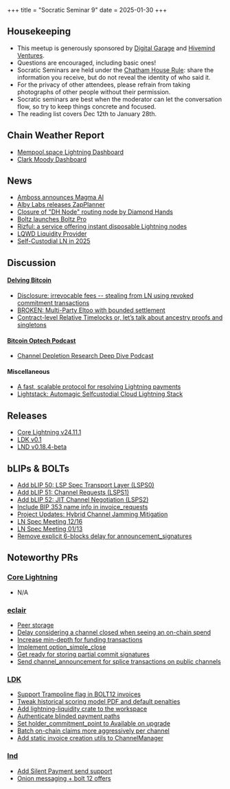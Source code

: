 +++
title = "Socratic Seminar 9"
date = 2025-01-30
+++

Housekeeping
------------

- This meetup is generously sponsored by [Digital Garage](https://dg717.com/) and [Hivemind Ventures](https://hivemind.vc).
- Questions are encouraged, including basic ones!
- Socratic Seminars are held under the [Chatham House Rule](https://www.chathamhouse.org/about-us/chatham-house-rule): share the information you receive, but do not reveal the identity of who said it.
- For the privacy of other attendees, please refrain from taking photographs of other people without their permission.
- Socratic seminars are best when the moderator can let the conversation flow, so try to keep things concrete and focused.
- The reading list covers Dec 12th to January 28th.


Chain Weather Report
--------------------

- [Mempool.space Lightning Dashboard](https://mempool.space/lightning)
- [Clark Moody Dashboard](https://bitcoin.clarkmoody.com/dashboard/)

News
----
- [Amboss announces Magma AI](https://amboss.tech/blog/magma-ai)
- [Alby Labs releases ZapPlanner](https://zapplanner.albylabs.com/)
- [Closure of "DH Node" routing node by Diamond Hands](https://diamondhandsen.substack.com/p/closure-of-the-dh-node-routing-node)
- [Boltz launches Boltz Pro](https://xcancel.com/Boltzhq/status/1873778286947688831)
- [Rizful: a service offering instant disposable Lightning nodes](https://rizful.com/)
- [LQWD Liquidity Provider](https://lightningdevkit.org/blog/lqwd-liquidity-provider-get-liquidity-when-you-need-it/)
- [Self-Custodial LN in 2025](https://sats.build/self-custody-lightning-2025/)

Discussion
----------
#### [Delving Bitcoin](https://delvingbitcoin.org/)
- [Disclosure: irrevocable fees -- stealing from LN using revoked commitment transactions](https://delvingbitcoin.org/t/disclosure-irrevocable-fees-stealing-from-ln-using-revoked-commitment-transactions/1314)
- [BROKEN: Multi-Party Eltoo with bounded settlement](https://delvingbitcoin.org/t/broken-multi-party-eltoo-with-bounded-settlement/1364)
- [Contract-level Relative Timelocks or, let’s talk about ancestry proofs and singletons](https://delvingbitcoin.org/t/contract-level-relative-timelocks-or-lets-talk-about-ancestry-proofs-and-singletons/1353)

#### [Bitcoin Optech Podcast](https://bitcoinops.org/en/podcast/)
- [Channel Depletion Research Deep Dive Podcast](https://bitcoinops.org/en/podcast/2024/12/12/)

#### Miscellaneous
- [A fast, scalable protocol for resolving Lightning payments](https://github.com/JohnLaw2/ln-opr/blob/main/opr_v1.1.pdf)
- [Lightstack: Automagic Selfcustodial Cloud Lightning Stack](https://github.com/massmux/lightstack)

Releases
--------
- [Core Lightning v24.11.1](https://github.com/ElementsProject/lightning/releases/tag/v24.11.1)
- [LDK v0.1](https://github.com/lightningdevkit/rust-lightning/releases/tag/v0.1)
- [LND v0.18.4-beta](https://github.com/lightningnetwork/lnd/releases/tag/v0.18.4-beta)

bLIPs & BOLTs
-------------
- [Add bLIP 50: LSP Spec Transport Layer (LSPS0)](https://github.com/lightning/blips/pull/52)
- [Add bLIP 51: Channel Requests (LSPS1)](https://github.com/lightning/blips/pull/53)
- [Add bLIP 52: JIT Channel Negotiation (LSPS2)](https://github.com/lightning/blips/pull/54)
- [Include BIP 353 name info in invoice_requests](https://github.com/lightning/bolts/pull/1180)
- [Project Updates: Hybrid Channel Jamming Mitigation](https://github.com/lightning/bolts/issues/1218)
- [LN Spec Meeting 12/16](https://github.com/lightning/bolts/issues/1213)
- [LN Spec Meeting 01/13](https://github.com/lightning/bolts/issues/1216)
- [Remove explicit 6-blocks delay for announcement_signatures](https://github.com/lightning/bolts/pull/1215)

Noteworthy PRs
--------------

### [Core Lightning](https://github.com/ElementsProject/lightning)
- N/A

### [eclair](https://github.com/ACINQ/eclair/)
- [Peer storage](https://github.com/ACINQ/eclair/pull/2888)
- [Delay considering a channel closed when seeing an on-chain spend](https://github.com/ACINQ/eclair/pull/2936)
- [Increase min-depth for funding transactions](https://github.com/ACINQ/eclair/pull/2973)
- [Implement option_simple_close](https://github.com/ACINQ/eclair/pull/2967)
- [Get ready for storing partial commit signatures](https://github.com/ACINQ/eclair/pull/2896)
- [Send channel_announcement for splice transactions on public channels](https://github.com/ACINQ/eclair/pull/2968)

### [LDK](https://github.com/lightningdevkit/rust-lightning)
- [Support Trampoline flag in BOLT12 invoices](https://github.com/lightningdevkit/rust-lightning/pull/3446)
- [Tweak historical scoring model PDF and default penalties](https://github.com/lightningdevkit/rust-lightning/pull/3495)
- [Add lightning-liquidity crate to the workspace](https://github.com/lightningdevkit/rust-lightning/pull/3436)
- [Authenticate blinded payment paths](https://github.com/lightningdevkit/rust-lightning/pull/3435)
- [Set holder_commitment_point to Available on upgrade](https://github.com/lightningdevkit/rust-lightning/pull/3365)
- [Batch on-chain claims more aggressively per channel](https://github.com/lightningdevkit/rust-lightning/pull/3340)
- [Add static invoice creation utils to ChannelManager](https://github.com/lightningdevkit/rust-lightning/pull/3408)

### [lnd](https://github.com/lightningnetwork/lnd)
- [Add Silent Payment send support](https://github.com/lightningnetwork/lnd/pull/9398)
- [Onion messaging + bolt 12 offers](https://github.com/lightningnetwork/lnd/pull/9369)
